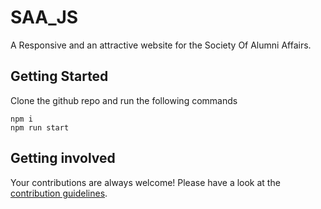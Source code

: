 # SAA_JS
A Responsive and an attractive website for the Society Of Alumni Affairs.  

## Getting Started
Clone the github repo and run the following commands
```
npm i
npm run start
```

## Getting involved

Your contributions are always welcome! Please have a look at the [contribution guidelines](/Docs/CONTRIBUTING.md).

